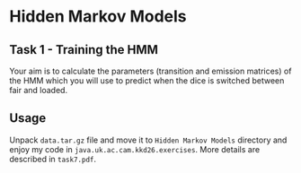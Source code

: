 # Hidden Markov Models

## Task 1 - Training the HMM

Your aim is to calculate the parameters (transition and emission matrices) of the HMM which you will use to predict when the dice is switched between fair and loaded.

## Usage

Unpack `data.tar.gz` file and move it to `Hidden Markov Models` directory and enjoy my code in `java.uk.ac.cam.kkd26.exercises`. More details are described in `task7.pdf`.

